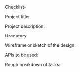 Checklist-

  Project title:


  Project description:


  User story:


  Wireframe or sketch of the design:


  APIs to be used:


  Rough breakdown of tasks:

